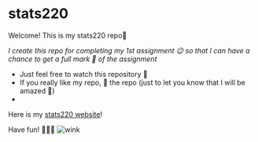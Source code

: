 # stats220

Welcome! This is my stats220 repo🥰

*I create this repo for completing my 1st assignment 😉 so that I can have a chance to get a full mark 🤩 of the assignment*

- Just feel free to watch this repository 💖
- If you really like my repo, 🌟 the repo (just to let you know that I will be amazed 👀)
- 

Here is my [stats220 website](https://nikita-wang.github.io/stats220/)!

Have fun! 🥳🥳🥳
![wink](https://img-9gag-fun.9cache.com/photo/ax9KjVL_460s.jpg)
